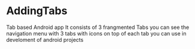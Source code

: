 # AddingTabs
Tab based Android app
It consists of 3 frangmented Tabs
you can see the navigation menu with 3 tabs with icons on top of each tab
you can use in develoment of android projects
